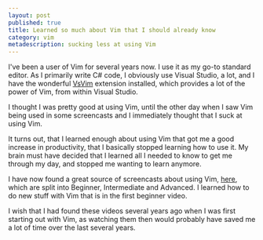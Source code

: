 ```yaml
---
layout: post 
published: true
title: Learned so much about Vim that I should already know
category: vim 
metadescription: sucking less at using Vim
---
```

I've been a user of Vim for several years now. I use it as my go-to standard editor. As I primarily write C# code, I obviously use Visual Studio, a lot, and I have the wonderful [VsVim](https://visualstudiogallery.msdn.microsoft.com/59ca71b3-a4a3-46ca-8fe1-0e90e3f79329) extension installed, which provides a lot of the power of Vim, from within Visual Studio.

I thought I was pretty good at using Vim, until the other day when I saw Vim being used in some screencasts and I immediately thought that I suck at using Vim.

It turns out, that I learned enough about using Vim that got me a good increase in productivity, that I basically stopped learning how to use it. My brain must have decided that I learned all I needed to know to get me through my day, and stopped me wanting to learn anymore.

I have now found a great source of screencasts about using Vim, [here](http://derekwyatt.org/vim/tutorials/), which are split into Beginner, Intermediate and Advanced. I learned how to do new stuff with Vim that is in the first beginner video.

I wish that I had found these videos several years ago when I was first starting out with Vim, as watching them then would probably have saved me a lot of time over the last several years.
